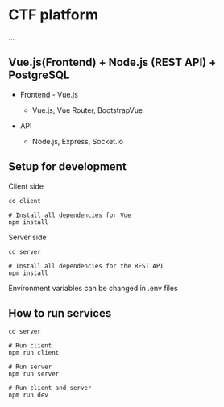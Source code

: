 # CTF platform
...
## Vue.js(Frontend) + Node.js (REST API) + PostgreSQL

- Frontend - Vue.js
    - Vue.js, Vue Router, BootstrapVue

- API
    - Node.js, Express, Socket.io

## Setup for development
Client side
```
cd client

# Install all dependencies for Vue
npm install
```

Server side
```
cd server

# Install all dependencies for the REST API
npm install
```
Environment variables can be changed in .env files


## How to run services
```
cd server

# Run client
npm run client

# Run server
npm run server

# Run client and server
npm run dev
```
